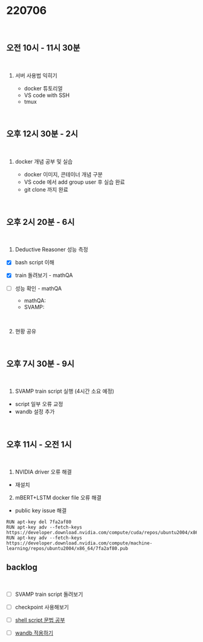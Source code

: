 # 220706

<br>

## 오전 10시 - 11시 30분

<br>

1. 서버 사용법 익히기

    + docker 튜토리얼
    + VS code with SSH
    + tmux

<br>

## 오후 12시 30분 - 2시

<br>

1. docker 개념 공부 및 실습

    + docker 이미지, 콘테이너 개념 구분
    + VS code 에서 add group user 후 실습 완료
    + git clone 까지 완료

<br>

## 오후 2시 20분 - 6시

<br>

1. Deductive Reasoner 성능 측정
- [X] bash script 이해
- [X] train 돌려보기 - mathQA
- [ ] 성능 확인 - mathQA

    + mathQA:
    + SVAMP:

<br>

2. 현황 공유

<br>

## 오후 7시 30분 - 9시

<br>

1. SVAMP train script 실행 (4시간 소요 예정)
- script 일부 오류 교정
- wandb 설정 추가

<br>

## 오후 11시 - 오전 1시

<br>

1. NVIDIA driver 오류 해결
- 재설치

2. mBERT+LSTM docker file 오류 해결
- public key issue 해결

~~~shell
RUN apt-key del 7fa2af80
RUN apt-key adv --fetch-keys https://developer.download.nvidia.com/compute/cuda/repos/ubuntu2004/x86_64/3bf863cc.pub
RUN apt-key adv --fetch-keys https://developer.download.nvidia.com/compute/machine-learning/repos/ubuntu2004/x86_64/7fa2af80.pub
~~~


## backlog

<br>

- [ ] SVAMP train script 돌려보기

- [ ] checkpoint 사용해보기

- [ ] [shell script 문법 공부](https://blog.d0ngd0nge.xyz/shell-script/)

- [ ] [wandb 적용하기](https://github.com/wandb/examples)